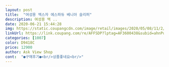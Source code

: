 ```yaml
---
layout: post 
title:  "여성용 엑스자 에스파듀 베니아 슬리퍼" 
description: 여성용 엑 ..
date: 2020-06-21 15:44:28 
img: https://static.coupangcdn.com/image/retail/images/2020/05/08/11/2/607809ee-2bf5-40bc-b992-f69f7b1f881a.jpg 
linkUrl: https://link.coupang.com/re/AFFSDP?lptag=AF3600438&subid=ahnPublicAsk&pageKey=1565237039&itemId=2676425133&vendorItemId=70666966941&traceid=V0-113-111d51ab83871abb 
categories: [1007] 
color: D9418C 
price: 12900 
author: Ask View Shop 
cont:  "●구매후기●<br/>상품좋네요<br/>" 
---
```

